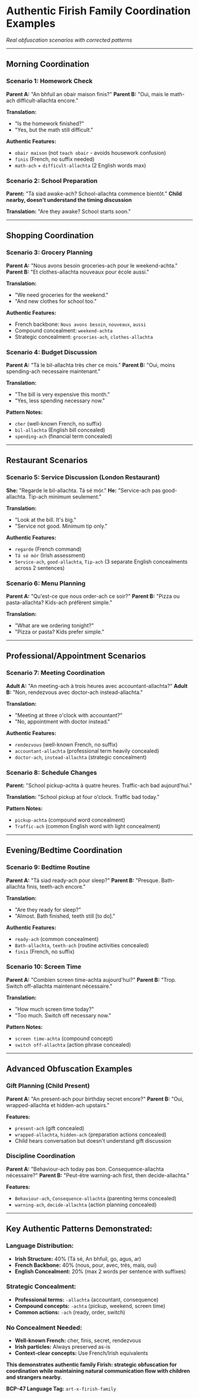 # Authentic Firish Family Coordination Examples
*Real obfuscation scenarios with corrected patterns*

---

## **Morning Coordination**

### **Scenario 1: Homework Check**
**Parent A:** "An bhfuil an obair maison finis?"
**Parent B:** "Oui, mais le math-ach difficult-allachta encore."

**Translation:** 
- "Is the homework finished?"
- "Yes, but the math still difficult."

**Authentic Features:**
- `obair maison` (not `teach obair` - avoids housework confusion)
- `finis` (French, no suffix needed)
- `math-ach` + `difficult-allachta` (2 English words max)

### **Scenario 2: School Preparation**
**Parent:** "Tá siad awake-ach? School-allachta commence bientôt."
**Child nearby, doesn't understand the timing discussion**

**Translation:** "Are they awake? School starts soon."

---

## **Shopping Coordination**

### **Scenario 3: Grocery Planning**
**Parent A:** "Nous avons besoin groceries-ach pour le weekend-achta."
**Parent B:** "Et clothes-allachta nouveaux pour école aussi."

**Translation:**
- "We need groceries for the weekend."
- "And new clothes for school too."

**Authentic Features:**
- French backbone: `Nous avons besoin`, `nouveaux`, `aussi`
- Compound concealment: `weekend-achta`
- Strategic concealment: `groceries-ach`, `clothes-allachta`

### **Scenario 4: Budget Discussion**
**Parent A:** "Tá le bil-allachta très cher ce mois."
**Parent B:** "Oui, moins spending-ach necessaire maintenant."

**Translation:** 
- "The bill is very expensive this month."
- "Yes, less spending necessary now."

**Pattern Notes:**
- `cher` (well-known French, no suffix)
- `bil-allachta` (English bill concealed)
- `spending-ach` (financial term concealed)

---

## **Restaurant Scenarios**

### **Scenario 5: Service Discussion (London Restaurant)**
**She:** "Regarde le bil-allachta. Tá sé mór."
**He:** "Service-ach pas good-allachta. Tip-ach minimum seulement."

**Translation:**
- "Look at the bill. It's big."
- "Service not good. Minimum tip only."

**Authentic Features:**
- `regarde` (French command)
- `Tá sé mór` (Irish assessment)
- `Service-ach`, `good-allachta`, `Tip-ach` (3 separate English concealments across 2 sentences)

### **Scenario 6: Menu Planning**
**Parent A:** "Qu'est-ce que nous order-ach ce soir?"
**Parent B:** "Pizza ou pasta-allachta? Kids-ach préfèrent simple."

**Translation:**
- "What are we ordering tonight?"
- "Pizza or pasta? Kids prefer simple."

---

## **Professional/Appointment Scenarios**

### **Scenario 7: Meeting Coordination** 
**Adult A:** "An meeting-ach à trois heures avec accountant-allachta?"
**Adult B:** "Non, rendezvous avec doctor-ach instead-allachta."

**Translation:**
- "Meeting at three o'clock with accountant?"
- "No, appointment with doctor instead."

**Authentic Features:**
- `rendezvous` (well-known French, no suffix)
- `accountant-allachta` (professional term heavily concealed)
- `doctor-ach`, `instead-allachta` (strategic concealment)

### **Scenario 8: Schedule Changes**
**Parent:** "School pickup-achta à quatre heures. Traffic-ach bad aujourd'hui."

**Translation:** "School pickup at four o'clock. Traffic bad today."

**Pattern Notes:**
- `pickup-achta` (compound word concealment)
- `Traffic-ach` (common English word with light concealment)

---

## **Evening/Bedtime Coordination**

### **Scenario 9: Bedtime Routine**
**Parent A:** "Tá siad ready-ach pour sleep?"
**Parent B:** "Presque. Bath-allachta finis, teeth-ach encore."

**Translation:**
- "Are they ready for sleep?"
- "Almost. Bath finished, teeth still [to do]."

**Authentic Features:**
- `ready-ach` (common concealment)
- `Bath-allachta`, `teeth-ach` (routine activities concealed)
- `finis` (French, no suffix)

### **Scenario 10: Screen Time**
**Parent A:** "Combien screen time-achta aujourd'hui?"
**Parent B:** "Trop. Switch off-allachta maintenant nécessaire."

**Translation:**
- "How much screen time today?"
- "Too much. Switch off necessary now."

**Pattern Notes:**
- `screen time-achta` (compound concept)
- `switch off-allachta` (action phrase concealed)

---

## **Advanced Obfuscation Examples**

### **Gift Planning (Child Present)**
**Parent A:** "An present-ach pour birthday secret encore?"
**Parent B:** "Oui, wrapped-allachta et hidden-ach upstairs."

**Features:**
- `present-ach` (gift concealed)
- `wrapped-allachta`, `hidden-ach` (preparation actions concealed)
- Child hears conversation but doesn't understand gift discussion

### **Discipline Coordination**
**Parent A:** "Behaviour-ach today pas bon. Consequence-allachta nécessaire?"
**Parent B:** "Peut-être warning-ach first, then decide-allachta."

**Features:**
- `Behaviour-ach`, `Consequence-allachta` (parenting terms concealed)
- `warning-ach`, `decide-allachta` (action planning concealed)

---

## **Key Authentic Patterns Demonstrated:**

### **Language Distribution:**
- **Irish Structure:** 40% (Tá sé, An bhfuil, go, agus, ar)
- **French Backbone:** 40% (nous, pour, avec, très, mais, oui)  
- **English Concealment:** 20% (max 2 words per sentence with suffixes)

### **Strategic Concealment:**
- **Professional terms:** `-allachta` (accountant, consequence)
- **Compound concepts:** `-achta` (pickup, weekend, screen time)
- **Common actions:** `-ach` (ready, order, switch)

### **No Concealment Needed:**
- **Well-known French:** cher, finis, secret, rendezvous
- **Irish particles:** Always preserved as-is
- **Context-clear concepts:** Use French/Irish equivalents

**This demonstrates authentic family Firish: strategic obfuscation for coordination while maintaining natural communication flow with children and strangers nearby.**

**BCP-47 Language Tag:** `art-x-firish-family`